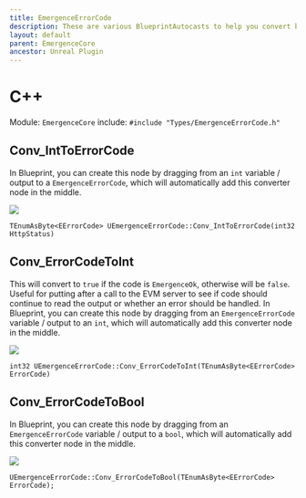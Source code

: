 ```yaml
---
title: EmergenceErrorCode
description: These are various BlueprintAutocasts to help you convert between EErrorCodes and other types.
layout: default
parent: EmergenceCore
ancestor: Unreal Plugin
---
```


# C++

Module: `EmergenceCore`
include: `#include "Types/EmergenceErrorCode.h"`

## Conv\_IntToErrorCode

In Blueprint, you can create this node by dragging from an `int` variable / output to a `EmergenceErrorCode`, which will automatically add this converter node in the middle.

![](<../../../../.gitbook/assets/image (43).png>)

```
TEnumAsByte<EErrorCode> UEmergenceErrorCode::Conv_IntToErrorCode(int32 HttpStatus)
```

## Conv\_ErrorCodeToInt

This will convert to `true` if the code is `EmergenceOk`, otherwise will be `false`. Useful for putting after a call to the EVM server to see if code should continue to read the output or whether an error should be handled.
In Blueprint, you can create this node by dragging from an `EmergenceErrorCode` variable / output to an `int`, which will automatically add this converter node in the middle.

![](<../../../../.gitbook/assets/image (31) (1).png>)

```
int32 UEmergenceErrorCode::Conv_ErrorCodeToInt(TEnumAsByte<EErrorCode> ErrorCode)
```

## Conv\_ErrorCodeToBool

In Blueprint, you can create this node by dragging from an `EmergenceErrorCode` variable / output to a `bool`, which will automatically add this converter node in the middle.

![](<../../../../.gitbook/assets/image (28).png>)

```
UEmergenceErrorCode::Conv_ErrorCodeToBool(TEnumAsByte<EErrorCode> ErrorCode);
```
